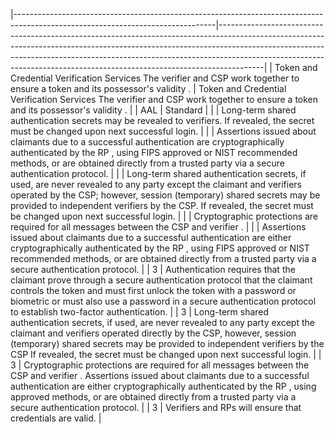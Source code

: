 |--------------------------------------------------------------------------------------------------------------------------------|-----------------------------------------------------------------------------------------------------------------------------------------------------------------------------------------------------------------------------------------------------------------------------------------------------------------------------------|
| Token and Credential Verification Services The verifier and CSP work together to ensure a token and its possessor's validity . | Token and Credential Verification Services The verifier and CSP work together to ensure a token and its possessor's validity .                                                                                                                                                                                                    |
| AAL                                                                                                                            | Standard                                                                                                                                                                                                                                                                                                                          |
|                                                                                                                                | Long-term shared authentication secrets may be revealed to verifiers. If revealed, the secret must be changed upon next successful login.                                                                                                                                                                                         |
|                                                                                                                                | Assertions issued about claimants due to a successful authentication are cryptographically authenticated by the RP , using FIPS approved or NIST recommended methods, or are obtained directly from a trusted party via a secure authentication protocol.                                                                         |
|                                                                                                                                | Long-term shared authentication secrets, if used, are never revealed to any party except the claimant and verifiers operated by the CSP; however, session (temporary) shared secrets may be provided to independent verifiers by the CSP. If revealed, the secret must be changed upon next successful login.                     |
|                                                                                                                                | Cryptographic protections are required for all messages between the CSP and verifier .                                                                                                                                                                                                                                            |
|                                                                                                                                | Assertions   issued about   claimants due to a successful  authentication are either cryptographically authenticated by the RP , using FIPS approved or NIST recommended methods, or are obtained directly from a trusted party via a secure authentication protocol.                                                             |
| 3                                                                                                                              | Authentication   requires that the claimant   prove   through a secure authentication protocol that the claimant controls the token and must first unlock the token with a password or biometric or must also use a password in a secure authentication protocol to establish two-factor authentication.                          |
| 3                                                                                                                              | Long-term shared authentication secrets, if used, are never revealed to any party except the claimant and verifiers operated directly by the CSP, however, session (temporary) shared secrets may be provided to independent verifiers by the CSP If revealed, the secret must be changed upon next successful login.             |
| 3                                                                                                                              | Cryptographic protections are required for all messages between the CSP and verifier . Assertions issued about  claimants due to a successful   authentication are either cryptographically authenticated by the RP , using approved methods, or are obtained directly from a trusted party via a secure authentication protocol. |
| 3                                                                                                                              | Verifiers and RPs will ensure that credentials are valid.                                                                                                                                                                                                                                                                         |